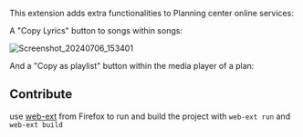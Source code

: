 This extension adds extra functionalities to Planning center online services:

A "Copy Lyrics" button to songs within songs:

![Screenshot_20240706_153401](https://github.com/Christengemeente-Tholen/PCO-extension/assets/22680656/52339a52-590a-4fc8-b4e1-79010d691719)

And a "Copy as playlist" button within the media player of a plan:



## Contribute
use [web-ext](https://extensionworkshop.com/documentation/develop/getting-started-with-web-ext/) from Firefox to run and build the project with `web-ext run` and `web-ext build`